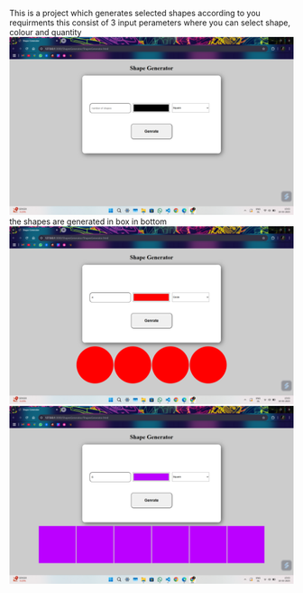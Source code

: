This is a project which generates selected shapes according to you requirments this consist of 3 input perameters where you can select shape, colour and quantity 
<img src="./img/img1.png" alt="img1"></img>
the shapes are generated in box in bottom 
<img src="./img/img2.png" alt="img2"></img>
<img src="./img/img3.png" alt="img3"></img>

 